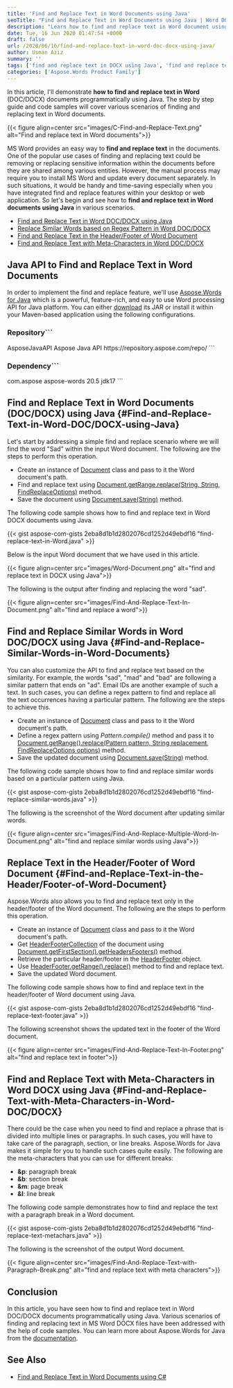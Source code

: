 ```yaml
---
title: 'Find and Replace Text in Word Documents using Java'
seoTitle: "Find and Replace Text in Word Documents using Java | Word DOC/DOCX"
description: "Learn how to find and replace text in Word document using Java. Find and replace text or phrase in Word DOC DOCX in Java without MS Word/Office."
date: Tue, 16 Jun 2020 01:47:54 +0000
draft: false
url: /2020/06/16/find-and-replace-text-in-word-doc-docx-using-java/
author: Usman Aziz
summary: ''
tags: ['find and replace text in DOCX using Java', 'find and replace text in word document']
categories: ['Aspose.Words Product Family']
---
```


In this article, I'll demonstrate **how to find and replace text in Word** (DOC/DOCX) documents programmatically using Java. The step by step guide and code samples will cover various scenarios of finding and replacing text in Word documents.



{{< figure align=center src="images/C-Find-and-Replace-Text.png" alt="Find and replace text in Word documents">}}


MS Word provides an easy way to **find and replace text** in the documents. One of the popular use cases of finding and replacing text could be removing or replacing sensitive information within the documents before they are shared among various entities. However, the manual process may require you to install MS Word and update every document separately. In such situations, it would be handy and time-saving especially when you have integrated find and replace features within your desktop or web application. So let's begin and see how to **find and replace text in Word documents using Java** in various scenarios.

*   [Find and Replace Text in Word DOC/DOCX using Java][1]
*   [Replace Similar Words based on Regex Pattern in Word DOC/DOCX][2]
*   [Find and Replace Text in the Header/Footer of Word Document][3]
*   [Find and Replace Text with Meta-Characters in Word DOC/DOCX][4]

## Java API to Find and Replace Text in Word Documents

In order to implement the find and replace feature, we'll use [Aspose.Words for Java][5] which is a powerful, feature-rich, and easy to use Word processing API for Java platform. You can either [download][6] its JAR or install it within your Maven-based application using the following configurations.

### Repository```
<repository>
    <id>AsposeJavaAPI</id>
    <name>Aspose Java API</name>
    <url>https://repository.aspose.com/repo/</url>
</repository>
```

### Dependency```
<dependency>
    <groupId>com.aspose</groupId>
    <artifactId>aspose-words</artifactId>
    <version>20.5</version>
    <classifier>jdk17</classifier>
</dependency>
```

## Find and Replace Text in Word Documents (DOC/DOCX) using Java {#Find-and-Replace-Text-in-Word-DOC/DOCX-using-Java}

Let's start by addressing a simple find and replace scenario where we will find the word "Sad" within the input Word document. The following are the steps to perform this operation.

*   Create an instance of [Document][7] class and pass to it the Word document's path.
*   Find and replace text using [Document.getRange.replace(String, String, FindReplaceOptions)][8] method.
*   Save the document using [Document.save(String)][9] method.

The following code sample shows how to find and replace text in Word DOCX documents using Java.

{{< gist aspose-com-gists 2eba8d1b1d2802076cd1252d49ebdf16 "find-replace-text-in-Word.java" >}}

Below is the input Word document that we have used in this article.



{{< figure align=center src="images/Word-Document.png" alt="find and replace text in DOCX using Java">}}


The following is the output after finding and replacing the word "sad".



{{< figure align=center src="images/Find-And-Replace-Text-In-Document.png" alt="find and replace a word">}}


## Find and Replace Similar Words in Word DOC/DOCX using Java {#Find-and-Replace-Similar-Words-in-Word-Documents}

You can also customize the API to find and replace text based on the similarity. For example, the words "sad", "mad" and "bad" are following a similar pattern that ends on "ad". Email IDs are another example of such a text. In such cases, you can define a regex pattern to find and replace all the text occurrences having a particular pattern. The following are the steps to achieve this.

*   Create an instance of [Document][10] class and pass to it the Word document's path.
*   Define a regex pattern using _Pattern.compile()_ method and pass it to [Document.getRange().replace(Pattern pattern, String replacement, FindReplaceOptions options)][11] method.
*   Save the updated document using [Document.save(String)][12] method.

The following code sample shows how to find and replace similar words based on a particular pattern using Java.

{{< gist aspose-com-gists 2eba8d1b1d2802076cd1252d49ebdf16 "find-replace-similar-words.java" >}}

The following is the screenshot of the Word document after updating similar words.



{{< figure align=center src="images/Find-And-Replace-Multiple-Word-In-Document.png" alt="find and replace similar words using Java">}}


## Replace Text in the Header/Footer of Word Document {#Find-and-Replace-Text-in-the-Header/Footer-of-Word-Document}

Aspose.Words also allows you to find and replace text only in the header/footer of the Word document. The following are the steps to perform this operation.

*   Create an instance of [Document][13] class and pass to it the Word document's path.
*   Get [HeaderFooterCollection][14] of the document using [Document.getFirstSection().getHeadersFooters()][15] method.
*   Retrieve the particular header/footer in the [HeaderFooter][16] object.
*   Use [HeaderFooter.getRange().replace()][17] method to find and replace text.
*   Save the updated Word document.

The following code sample shows how to find and replace text in the header/footer of Word document using Java.

{{< gist aspose-com-gists 2eba8d1b1d2802076cd1252d49ebdf16 "find-replace-text-footer.java" >}}

The following screenshot shows the updated text in the footer of the Word document.



{{< figure align=center src="images/Find-And-Replace-Text-In-Footer.png" alt="find and replace text in footer">}}


## Find and Replace Text with Meta-Characters in Word DOCX using Java {#Find-and-Replace-Text-with-Meta-Characters-in-Word-DOC/DOCX}

There could be the case when you need to find and replace a phrase that is divided into multiple lines or paragraphs. In such cases, you will have to take care of the paragraph, section, or line breaks. Aspose.Words for Java makes it simple for you to handle such cases quite easily. The following are the meta-characters that you can use for different breaks:

*   **&p**: paragraph break
*   **&b**: section break
*   **&m**: page break 
*   **&l**: line break

The following code sample demonstrates how to find and replace the text with a paragraph break in a Word document.

{{< gist aspose-com-gists 2eba8d1b1d2802076cd1252d49ebdf16 "find-replace-text-metachars.java" >}}

The following is the screenshot of the output Word document.



{{< figure align=center src="images/Find-And-Replace-Text-with-Paragraph-Break.png" alt="find and replace text with meta characters">}}


## Conclusion

In this article, you have seen how to find and replace text in Word DOC/DOCX documents programmatically using Java. Various scenarios of finding and replacing text in MS Word DOCX files have been addressed with the help of code samples. You can learn more about Aspose.Words for Java from the [documentation][18].

## See Also

*   [Find and Replace Text in Word Documents using C#][19]




[1]: #Find-and-Replace-Text-in-Word-DOC/DOCX-using-Java
[2]: #Find-and-Replace-Similar-Words-in-Word-Documents
[3]: #Find-and-Replace-Text-in-the-Header/Footer-of-Word-Document
[4]: #Find-and-Replace-Text-with-Meta-Characters-in-Word-DOC/DOCX
[5]: https://products.aspose.com/words/java
[6]: https://downloads.aspose.com/words/java
[7]: https://apireference.aspose.com/words/java/com.aspose.words/Document
[8]: https://apireference.aspose.com/words/java/com.aspose.words/range#replace(java.lang.String,java.lang.String)
[9]: https://apireference.aspose.com/words/java/com.aspose.words/document#save(java.lang.String)
[10]: https://apireference.aspose.com/words/java/com.aspose.words/Document
[11]: https://apireference.aspose.com/words/java/com.aspose.words/range#replace(java.util.regex.Pattern,java.lang.String,com.aspose.words.FindReplaceOptions)
[12]: https://apireference.aspose.com/words/java/com.aspose.words/document#save(java.lang.String)
[13]: https://apireference.aspose.com/words/java/com.aspose.words/Document
[14]: https://apireference.aspose.com/words/java/com.aspose.words/HeaderFooterCollection
[15]: https://apireference.aspose.com/words/java/com.aspose.words/section#HeadersFooters
[16]: https://apireference.aspose.com/words/java/com.aspose.words/HeaderFooter
[17]: https://apireference.aspose.com/words/java/com.aspose.words/range#replace(java.lang.String,java.lang.String,com.aspose.words.FindReplaceOptions)
[18]: https://docs.aspose.com/display/wordsjava/Find+and+Replace
[19]: https://blog.aspose.com/2020/01/24/find-and-replace-text-in-word-documents-in-csharp-net/





